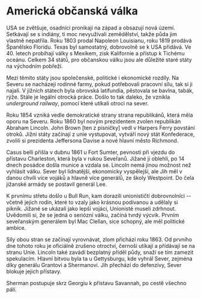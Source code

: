 # Americká občanská válka

USA se zvětšuje, osadníci pronikají na západ a obsazují nová území. Setkávají se s indiány, ti moc nevyužívali zemědělství, takže půda jim vlastně nepatřila. Roku 1803 prodal Napoleon Louisianu, roku 1819 prodává Španělsko Floridu. Texas byl samostatný, dobrovolně se k USA přidává. Ve 40. letech probíhají války s Mexikem, zisk Kalifornie a přístup k Tichému oceánu. Celkem 34 států, pro občanskou válku jsou ale důležité staré státy na východním pobřeží.

Mezi těmito státy jsou společenské, politické i ekonomické rozdíly. Na Severu se nacházejí rodinné farmy, pokud potřebovali pracovní sílu, tak si ji najali. V jižních státech byla obrovská latifundia, pěstovala se bavlna, tabák, rýže. Stále je legální otrocká práce. Došlo to tak daleko, že vznikla *underground railway*, pomocí které utíkali otroci na sever.

Roku 1854 vzniká vedle demokratické strany strana republikánů, která měla oporu na Severu. Roku 1860 byl novým prezidentem zvolen republikán Abraham Lincoln. John Brown [ten z písničky] vedl v Harpers Ferry povstání otroků. Jižní státy začínají z unie vystupovat, vytváří nový stát Konfederace, zvolili si prezidenta Jeffersona Davise a nové hlavní město Richmond.

Casus belli přišla v dubnu 1861 u Fort Sumter, pevnosti při vjezdu do přístavu Charleston, která byla v rukou Seveřanů. Jižané ji oblehli, po 14 dnech posádce došla munice a vzdala se. Lincoln nemá jinou možnost než vyhlásit válku. Sever byl lidnatější, ekonomicky vyspělejší, ale Jih měl v danou chvíli více vojáků a hlavně více generálů, ze školy Westpoint. Do čela jižanské armády se postavil generál Lee.

K prvnímu střetu došlo u Bull Run, kam dorazili unionističtí dobrovnolníci -- včetně jejich rodin, které to vzaly jako krásnou podívanou a udělaly si piknik. Jižané se ukázali jako lepší vojáci, Unionisté museli zdrhnout. Uvědomili si, že se jedná o seriózní válku, začíná tvrdý výcvik. Prvním seveřanským generálem byl Mac Clellan, sice schopný, ale měl politické ambice.

Síly obou stran se začínají vyrovnávat, zlom přichází roku 1863. Od prvního dne tohoto roku je oficiálně zrušeno otroctví, černoši utíkají a přídávají se na stranu Unie. Lincoln také zavádí bezplatný příděl půdy, snaží se tím zamezit spekulacím. Hlavní bitvou byla ta u Gettysburgu, kde vyhrál Sever, zejména díky generálu Grantovi a Shermanovi. Jih přechází do defenzívy, Sever blokuje jejich přístavy.

Sherman postupuje skrz Georgiu k přístavu Savannah, po cestě všechno pálí.